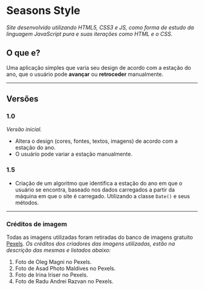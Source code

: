# Seasons Style
 *Site desenvolvido utilizando HTML5, CSS3 e JS, como forma de estudo da linguagem JavaScript pura e suas iterações como  HTML e o CSS.*

## O que e?
Uma aplicação simples que varia seu design de acordo com a estação do ano, que o usuário pode **avançar** ou **retroceder** manualmente.

***

## Versões
### 1.0
*Versão inicial.*
* Altera o design (cores, fontes, textos, imagens) de acordo com a estação do ano.
* O usuário pode variar a estação manualmente.

### 1.5
* Criação de um algoritmo que identifica a estação do ano em que o usuário se encontra, baseado nos dados carregados a partir da máquina em que o site é carregado. Utilizando a classe `Date()` e seus métodos.

***

### Créditos de imagem
Todas as imagens utilizadas foram retiradas do banco de imagens gratuito [Pexels](https://www.pexels.com/pt-br/).
*Os créditos dos criadores das imagens utilizadas, estão na descrição das mesmas e listados abaixo:*
1. Foto de Oleg Magni no Pexels.
1. Foto de Asad Photo Maldives no Pexels.
1. Foto de Irina Iriser no Pexels.
1. Foto de Radu Andrei Razvan no Pexels.
